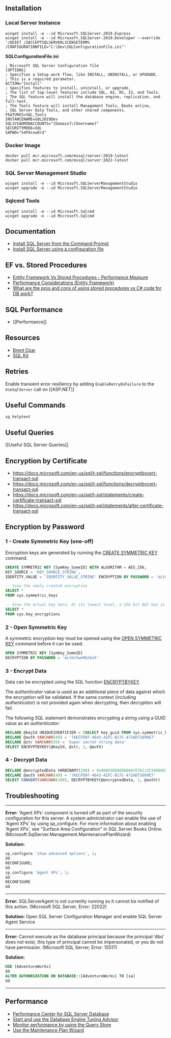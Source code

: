 ## Installation

### Local Server Instance
```
winget install -e --id Microsoft.SQLServer.2019.Express
winget install -e --id Microsoft.SQLServer.2019.Developer --override '/QUIET /IACCEPTSQLSERVERLICENSETERMS /CONFIGURATIONFILE="C:\Dev\SQLConfigurationFile.ini"'
```
**SQLConfigurationFile.ini**
  ```
  ; Microsoft SQL Server Configuration file  
  [OPTIONS]  
  ; Specifies a Setup work flow, like INSTALL, UNINSTALL, or UPGRADE.  
  ; This is a required parameter.  
  ACTION="Install"  
  ; Specifies features to install, uninstall, or upgrade.  
  ; The list of top-level features include SQL, AS, RS, IS, and Tools.  
  ; The SQL feature will install the database engine, replication, and full-text.  
  ; The Tools feature will install Management Tools, Books online,   
  ; SQL Server Data Tools, and other shared components.  
  FEATURES=SQL,Tools
  INSTANCENAME=SQL2019Dev
  SQLSYSADMINACCOUNTS="[Domain]\[Username]"
  SECURITYMODE=SQL
  SAPWD="S4P4ssw0rd"
  ```
  
### Docker Image
```
docker pull mcr.microsoft.com/mssql/server:2019-latest
docker pull mcr.microsoft.com/mssql/server:2022-latest
```

### SQL Server Management Studio
```
winget install -e --id Microsoft.SQLServerManagementStudio
winget upgrade -e --id Microsoft.SQLServerManagementStudio
```

### Sqlcmd Tools
```
winget install -e --id Microsoft.Sqlcmd
winget upgrade -e --id Microsoft.Sqlcmd
```


## Documentation
- [Install SQL Server from the Command Prompt](https://docs.microsoft.com/en-us/sql/database-engine/install-windows/install-sql-server-from-the-command-prompt)
- [Install SQL Server using a configuration file](https://docs.microsoft.com/en-us/sql/database-engine/install-windows/install-sql-server-using-a-configuration-file)

## EF vs. Stored Procedures
- [Entity Framework Vs Stored Procedures - Performance Measure](https://stackoverflow.com/questions/9739230/entity-framework-vs-stored-procedures-performance-measure)
- [Performance Considerations (Entity Framework)](https://docs.microsoft.com/en-us/dotnet/framework/data/adonet/ef/performance-considerations?redirectedfrom=MSDN)
- [What are the pros and cons of using stored procedures vs C# code for DB work?](https://docs.microsoft.com/en-us/answers/questions/236924/what-are-the-pros-and-cons-of-using-stored-procedu.html)
## SQL Performance
- [[Performance]]
## Resources
- [Brent Ozar](https://www.brentozar.com/)
- [SQL Kit](https://sqlserver-kit.org/en)

## Retries

Enable transient error resiliency by adding `EnableRetryOnFailure` to the `UseSqlServer` call on [[ASP.NET]]

## Useful Commands

`sp_helptext`
## Useful Queries

[[Useful SQL Server Queries]]

## Encryption by Certificate
- https://docs.microsoft.com/en-us/sql/t-sql/functions/encryptbycert-transact-sql
- https://docs.microsoft.com/en-us/sql/t-sql/functions/decryptbycert-transact-sql
- https://docs.microsoft.com/en-us/sql/t-sql/statements/create-certificate-transact-sql
- https://docs.microsoft.com/en-us/sql/t-sql/statements/alter-certificate-transact-sql
## Encryption by Password
### 1 - Create Symmetric Key (one-off)

Encryption keys are generated by running the [CREATE SYMMETRIC KEY](https://docs.microsoft.com/en-us/sql/t-sql/statements/create-symmetric-key-transact-sql) command.

```sql
CREATE SYMMETRIC KEY [SymKey_SomeID] WITH ALGORITHM = AES_256,
KEY_SOURCE = 'KEY_SOURCE_STRING',
IDENTITY_VALUE = 'IDENTITY_VALUE_STRING' ENCRYPTION BY PASSWORD = 'eLtGc5woM&S$n5'

-- View the newly created encryption
SELECT * 
FROM sys.symmetric_keys

-- View the actual key data. At its lowest level, a 256 bit AES key is comprised of 256 bits (32 bytes) of data.
SELECT * 
FROM sys.key_encryptions
```
### 2 - Open Symmetric Key

A symmetric encryption key must be opened using the [OPEN SYMMETRIC KEY](https://docs.microsoft.com/en-us/sql/t-sql/statements/open-symmetric-key-transact-sql) command before it can be used. 

```sql
OPEN SYMMETRIC KEY [SymKey_SomeID] 
DECRYPTION BY PASSWORD = 'eLtGc5woM&S$n5'
```
### 3 - Encrypt Data

Data can be encrypted using the SQL function [ENCRYPTBYKEY](https://docs.microsoft.com/en-us/sql/t-sql/functions/encryptbykey-transact-sql).

The *authenticator* value is used as an additional piece of data against which the encryption will be validated. If the same context (including *authenticator*) is not provided again when decrypting, then decryption will fail.

The following SQL statement demonstrates encrypting a string using a GUID value as an *authenticator*:

```sql
DECLARE @keyId UNIQUEIDENTIFIER = (SELECT key_guid FROM sys.symmetric_keys WHERE name='SymKey_SomeID')
DECLARE @auth VARCHAR(40) = '7AECFD07-4643-41FC-B17C-472AD71699E7'
DECLARE @str VARCHAR(50) = 'Super secret string data'
SELECT ENCRYPTBYKEY(@keyId, @str, 1, @auth)
```
### 4 - Decrypt Data

```sql
DECLARE @encryptedData VARBINARY(200) = 0x00983DD06D6B6AC67A112F2A8866927A020000005A05FE279810FC3A75B27979324C9C81EBCE0D65AD8E2312ACBC5E23A49F135FFE44453511432DDF7C68D764865DE75C12F692E50B0B6EC5F3FD2C0E4C2C68DE5EEB8F773DA407DA32D6C79C5EF6F0BA
DECLARE @auth VARCHAR(40) = '7AECFD07-4643-41FC-B17C-472AD71699E7'
SELECT CONVERT(VARCHAR(100), DECRYPTBYKEY(@encryptedData, 1, @auth))
```
## Troubleshooting

---
**Error:** 'Agent XPs' component is turned off as part of the security configuration for this server. A system administrator can enable the use of 'Agent XPs' by using sp_configure. For more information about enabling 'Agent XPs', see "Surface Area Configuration" in SQL Server Books Online. (Microsoft.SqlServer.Management.MaintenancePlanWizard)

**Solution:**
  ```sql
  sp_configure 'show advanced options', 1;  
  GO  
  RECONFIGURE;  
  GO  
  sp_configure 'Agent XPs', 1;  
  GO  
  RECONFIGURE  
  GO
  ```

---
**Error:** SQLServerAgent is not currently running so it cannot be notified of this action. (Microsoft SQL Server, Error: 22022)

**Solution:** Open SQL Server Configuration Manager and enable SQL Server Agent Service

---

**Error:** Cannot execute as the database principal because the principal ‘dbo’ does not exist, this type of principal cannot be impersonated, or you do not have permission. (Microsoft SQL Server, Error: 15517)

**Solution:**
  ```sql
  USE [AdventureWorks]
  GO
  ALTER AUTHORIZATION ON DATABASE::[AdventureWorks] TO [sa]
  GO
  ```

---

## Performance
  
- [Performance Center for SQL Server Database](https://docs.microsoft.com/en-us/sql/relational-databases/performance/performance-center-for-sql-server-database-engine-and-azure-sql-database?view=sql-server-ver16)
- [Start and use the Database Engine Tuning Advisor](https://docs.microsoft.com/en-us/sql/relational-databases/performance/start-and-use-the-database-engine-tuning-advisor?view=sql-server-ver16)
- [Monitor performance by using the Query Store](https://docs.microsoft.com/en-us/sql/relational-databases/performance/monitoring-performance-by-using-the-query-store?view=sql-server-ver16)
- [Use the Maintenance Plan Wizard](https://docs.microsoft.com/en-us/sql/relational-databases/maintenance-plans/use-the-maintenance-plan-wizard)


